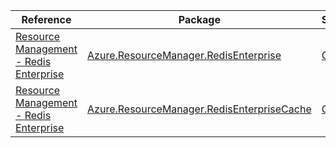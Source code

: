 | Reference | Package | Source |
|---|---|---|
|[Resource Management - Redis Enterprise](resourcemanager.redisenterprise-readme.md)|[Azure.ResourceManager.RedisEnterprise](https://www.nuget.org/packages/Azure.ResourceManager.RedisEnterprise)|[GitHub](https://github.com/Azure/azure-sdk-for-net/blob/main/sdk/redisenterprise/Azure.ResourceManager.RedisEnterprise)|
|[Resource Management - Redis Enterprise](resourcemanager.redisenterprisecache-readme.md)|[Azure.ResourceManager.RedisEnterpriseCache](https://www.nuget.org/packages/Azure.ResourceManager.RedisEnterpriseCache)|[GitHub](https://github.com/Azure/azure-sdk-for-net/blob/main/sdk/redisenterprise/Azure.ResourceManager.RedisEnterpriseCache)|
